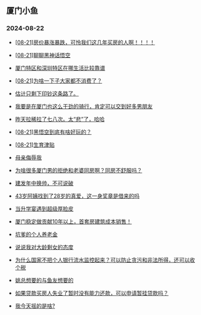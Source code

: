 ## 厦门小鱼 
### 2024-08-22

+ [[08-21]房价暴涨暴跌，可怜我们这几年买房的人啊！！！！](http://bbs.xmfish.com/read-htm-tid-18234323.html)

+ [[08-21]聊聊黑神话悟空](http://bbs.xmfish.com/read-htm-tid-18234373.html)

+ [厦门特区和深圳特区在哪生活比较靠谱](http://bbs.xmfish.com/read-htm-tid-18234306.html)

+ [[08-21]为啥一下子大家都不消费了？](http://bbs.xmfish.com/read-htm-tid-18234424.html)

+ [估计只剩下印钞这条路了。](http://bbs.xmfish.com/read-htm-tid-18234368.html)

+ [我要是在厦门也这么干劲的骑行，肯定可以交到好多男朋友](http://bbs.xmfish.com/read-htm-tid-18234450.html)

+ [昨天拉稀拉了七八次。太“悲”了，哈哈](http://bbs.xmfish.com/read-htm-tid-18234358.html)

+ [[08-21]黑悟空到底有啥好玩的？](http://bbs.xmfish.com/read-htm-tid-18234352.html)

+ [[08-21]生育津贴](http://bbs.xmfish.com/read-htm-tid-18234337.html)

+ [母亲侮辱我](http://bbs.xmfish.com/read-htm-tid-18234351.html)

+ [为啥很多厦门男的拒绝和老婆同房啊？同房不舒服吗？](http://bbs.xmfish.com/read-htm-tid-18234602.html)

+ [建发年中换帅，不可说破](http://bbs.xmfish.com/read-htm-tid-18234608.html)

+ [43岁阿姨找到了28岁的真爱，这一身奖章是借来的吗](http://bbs.xmfish.com/read-htm-tid-18234647.html)

+ [当升学宴遇到超级厚脸皮](http://bbs.xmfish.com/read-htm-tid-18234565.html)

+ [厦门稳定做贡献10年以上，首套房建筑成本销售！](http://bbs.xmfish.com/read-htm-tid-18234459.html)

+ [坑爹的个人养老金](http://bbs.xmfish.com/read-htm-tid-18234624.html)

+ [说说我对大龄剩女的态度](http://bbs.xmfish.com/read-htm-tid-18234619.html)

+ [为什么国家不把个人银行流水监控起来？可以防止贪污和非法所得，还可以收个税](http://bbs.xmfish.com/read-htm-tid-18234577.html)

+ [姚总想要的与鱼友想要的](http://bbs.xmfish.com/read-htm-tid-18234477.html)

+ [如果贷款买房人失业了暂时没有能力还款，可以申请暂挂贷款吗？](http://bbs.xmfish.com/read-htm-tid-18234571.html)

+ [我今天摇的是啥?](http://bbs.xmfish.com/read-htm-tid-18234513.html)

